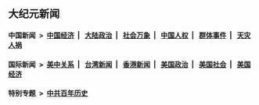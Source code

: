 ## 大纪元新闻

#### 中国新闻 &nbsp;>&nbsp; [中国经济](indexes/ncid283/README.md?06032045) &nbsp;| &nbsp; [大陆政治](indexes/ncid277/README.md?06032045) &nbsp;| &nbsp; [社会万象](indexes/ncid282/README.md?06032045) &nbsp;| &nbsp; [中国人权](indexes/ncid278/README.md?06032045) &nbsp;| &nbsp; [群体事件](indexes/ncid279/README.md?06032045) &nbsp;| &nbsp; [天灾人祸](indexes/ncid280/README.md?06032045)

#### 国际新闻 &nbsp;>&nbsp; [美中关系](indexes/nf1412576/README.md?06032045) &nbsp;| &nbsp; [台湾新闻](indexes/ncid1349361/README.md?06032045) &nbsp;| &nbsp; [香港新闻](indexes/ncid1349362/README.md?06032045) &nbsp;| &nbsp; [美国政治](indexes/ncid1078159/README.md?06032045) &nbsp;| &nbsp; [美国社会](indexes/ncid1078160/README.md?06032045) &nbsp;| &nbsp; [美国经济](indexes/ncid1078158/README.md?06032045)

#### 特别专题 &nbsp;>&nbsp; [中共百年历史](https://github.com/easy2view/epoch-special/blob/master/README.md?06032045)  
